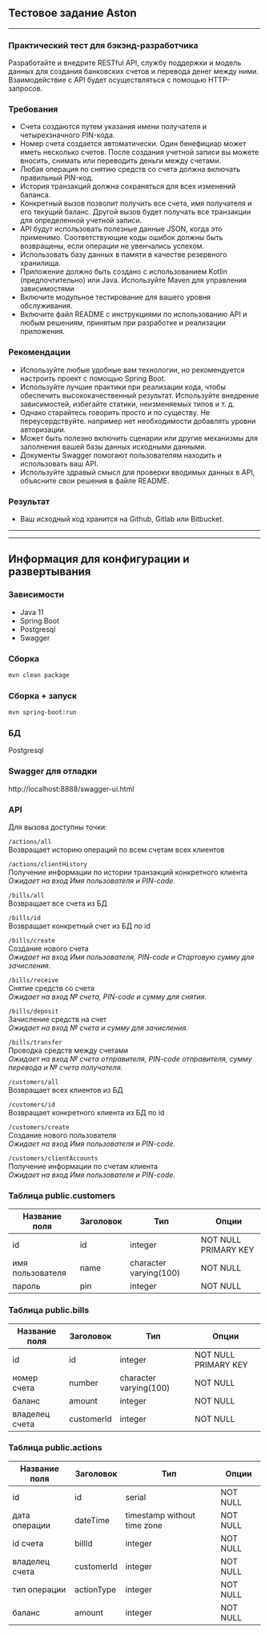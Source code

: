 ## Тестовое задание Aston

----
### Практический тест для бэкэнд-разработчика
Разработайте и внедрите RESTful API, службу поддержки и модель данных для создания банковских счетов и перевода 
денег между ними. Взаимодействие с API будет осуществляться с помощью HTTP-запросов.

### Требования
- Счета создаются путем указания имени получателя и четырехзначного PIN-кода.
- Номер счета создается автоматически. Один бенефициар может иметь несколько счетов.
После создания учетной записи вы можете вносить, снимать или переводить деньги между счетами.
- Любая операция по снятию средств со счета должна включать правильный PIN-код.
- История транзакций должна сохраняться для всех изменений баланса.
- Конкретный вызов позволит получить все счета, имя получателя и его текущий баланс. Другой вызов будет получать 
все транзакции для определенной учетной записи.
- API будут использовать полезные данные JSON, когда это применимо. Соответствующие коды ошибок должны быть возвращены, 
если операции не увенчались успехом.
- Использовать базу данных в памяти в качестве резервного хранилища.
- Приложение должно быть создано с использованием Kotlin (предпочтительно) или Java. Используйте Maven для управления зависимостями
- Включите модульное тестирование для вашего уровня обслуживания.
- Включите файл README с инструкциями по использованию API и любым решениям, принятым при разработке и реализации приложения.

### Рекомендации
- Используйте любые удобные вам технологии, но рекомендуется настроить проект с помощью Spring Boot.
- Используйте лучшие практики при реализации кода, чтобы обеспечить высококачественный результат. 
Используйте внедрение зависимостей, избегайте статики, неизменяемых типов и т. д.
- Однако старайтесь говорить просто и по существу. Не переусердствуйте. например нет необходимости добавлять уровни авторизации.
- Может быть полезно включить сценарии или другие механизмы для заполнения вашей базы данных исходными данными.
- Документы Swagger помогают пользователям находить и использовать ваш API.
- Используйте здравый смысл для проверки вводимых данных в API, объясните свои решения в файле README.

### Результат
- Ваш исходный код хранится на Github, Gitlab или Bitbucket.

----

----

## Информация для конфигурации и развертывания

### Зависимости
- Java 11
- Spring Boot
- Postgresql
- Swagger

### Сборка
```bash
mvn clean package
```

### Сборка + запуск
```bash
mvn spring-boot:run
```

### БД
Postgresql

### Swagger для отладки
http://localhost:8888/swagger-ui.html

### API
Для вызова доступны точки:

```/actions/all```  
Возвращает историю операций по всем счетам всех клиентов

```/actions/clientHistory```  
Получение информации по истории транзакций конкретного клиента
<br/>_Ожидает на вход Имя пользователя и PIN-code._

```/bills/all```  
Возвращает все счета из БД

```/bills/id```  
Возвращает конкретный счет из БД по id

```/bills/create```  
Создание нового счета
<br/>_Ожидает на вход Имя пользователя, PIN-code и Стартовую сумму для зачисления._

```/bills/receive```  
Снятие средств со счета
<br/>_Ожидает на вход № счета, PIN-code и сумму для снятия._

```/bills/deposit```  
Зачисление средств на счет
<br/>_Ожидает на вход № счета и сумму для зачисления._

```/bills/transfer```  
Проводка средств между счетами
<br/>_Ожидает на вход № счета отправителя, PIN-code отправителя, сумму перевода и № счета получателя._

```/customers/all```  
Возвращает всех клиентов из БД

```/customers/id```  
Возвращает конкретного клиента из БД по id

```/customers/create```  
Создание нового пользователя
<br/>_Ожидает на вход Имя пользователя и PIN-code._

```/customers/clientAccounts```  
Получение информации по счетам клиента
<br/>_Ожидает на вход Имя пользователя и PIN-code._

### Таблица public.customers
| Название поля | Заголовок | Тип | Опции |
| ------------- | --------- | --------- | --------- |
| id | id | integer | NOT NULL PRIMARY KEY |
| имя пользователя | name | character varying(100) | NOT NULL |
| пароль | pin  | integer  | NOT NULL |

### Таблица public.bills
| Название поля | Заголовок | Тип | Опции                |
|--------------| --------- | --------- |----------------------|
| id           | id        | integer | NOT NULL PRIMARY KEY |
| номер счета  | number    | character varying(100) | NOT NULL |
| баланс       | amount    | integer | NOT NULL |
| владелец счета | customerId | integer | NOT NULL |

### Таблица public.actions
| Название поля  | Заголовок      | Тип                         | Опции                |
|----------------|----------------|-----------------------------|----------------------|
| id             | id             | serial                      | NOT NULL |
| дата операции  | dateTime       | timestamp without time zone | NOT NULL |
| id счета       | billId         | integer                     | NOT NULL                    |
| владелец счета | customerId     | integer                     | NOT NULL                    |
| тип операции   | actionType     | integer                     | NOT NULL                    |
| баланс         | amount | integer                     | NOT NULL                    |
